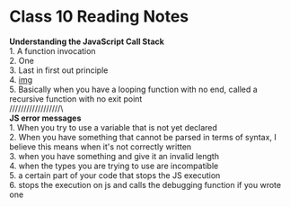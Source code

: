 # Class 10 Reading Notes

**Understanding the JavaScript Call Stack**  
1\. A function invocation  
2\. One  
3\. Last in first out principle  
4\. [img](./img/class10.jpg)  
5\. Basically when you have a looping function with no end, called a recursive function with no exit point  
/\/\/\/\/\/\/\/\/\/\/\/\/\/\/\/\/\/\  
**JS error messages**  
1\. When you try to use a variable that is not yet declared  
2\. When you have something that cannot be parsed in terms of syntax, I believe this means when it's not correctly written  
3\. when you have something and give it an invalid length  
4\. when the types you are trying to use are incompatible  
5\. a certain part of your code that stops the JS execution  
6\. stops the execution on js and calls the debugging function if you wrote one  
